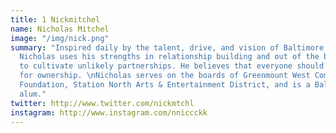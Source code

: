 ```yaml
---
title: 1 Nickmitchel
name: Nicholas Mitchel
image: "/img/nick.png"
summary: "Inspired daily by the talent, drive, and vision of Baltimore residents,
  Nicholas uses his strengths in relationship building and out of the box thinking
  to cultivate unlikely partnerships. He believes that everyone should have an opportunity
  for ownership. \nNicholas serves on the boards of Greenmount West Community Center
  Foundation, Station North Arts & Entertainment District, and is a Baltimore Corps
  alum."
twitter: http://www.twitter.com/nickmtchl
instagram: http://www.instagram.com/nniccckk
---
```



